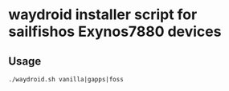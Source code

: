 # waydroid installer script for sailfishos Exynos7880 devices

## Usage

```
./waydroid.sh vanilla|gapps|foss
```

